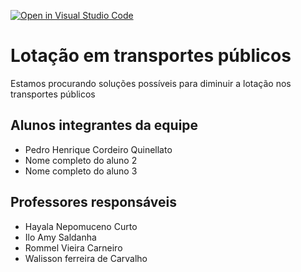 [![Open in Visual Studio Code](https://classroom.github.com/assets/open-in-vscode-2e0aaae1b6195c2367325f4f02e2d04e9abb55f0b24a779b69b11b9e10269abc.svg)](https://classroom.github.com/online_ide?assignment_repo_id=15990049&assignment_repo_type=AssignmentRepo)
# Lotação em transportes públicos 

Estamos procurando soluções possíveis para diminuir a lotação nos transportes públicos

## Alunos integrantes da equipe

* Pedro Henrique Cordeiro Quinellato
* Nome completo do aluno 2
* Nome completo do aluno 3

## Professores responsáveis

* Hayala Nepomuceno Curto
* Ilo Amy Saldanha
* Rommel Vieira Carneiro
* Walisson ferreira de Carvalho
